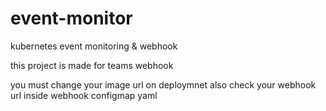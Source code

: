 # event-monitor
kubernetes event monitoring &amp; webhook

this project is made for teams webhook

you must change your image url on deploymnet
also check your webhook url inside webhook configmap yaml

